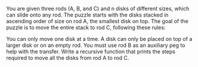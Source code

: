 You are given three rods (A, B, and C) and n disks of different sizes, which can slide onto any rod. The puzzle starts with the disks stacked in ascending order of size on rod A, the smallest disk on top. The goal of the puzzle is to move the entire stack to rod C, following these rules:

You can only move one disk at a time.
A disk can only be placed on top of a larger disk or on an empty rod.
You must use rod B as an auxiliary peg to help with the transfer.
Write a recursive function that prints the steps required to move all the disks from rod A to rod C.